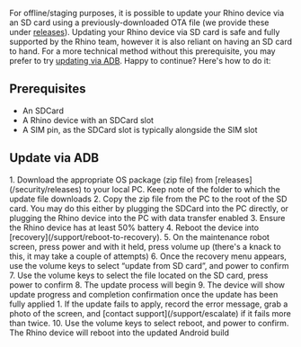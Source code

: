 For offline/staging purposes, it is possible to update your Rhino device via an SD card using a previously-downloaded OTA file (we provide these under [releases](/security/releases)). Updating your Rhino device via SD card is safe and fully supported by the Rhino team, however it is also reliant on having an SD card to hand. For a more technical method without this prerequisite, you may prefer to try [updating via ADB](/support/update-via-adb). Happy to continue? Here's how to do it:

## Prerequisites

- An SDCard
- A Rhino device with an SDCard slot
- A SIM pin, as the SDCard slot is typically alongside the SIM slot

## Update via ADB

<div class="numbered-instructions" markdown="1">
1. Download the appropriate OS package (zip file) from [releases](/security/releases) to your local PC. Keep note of the folder to which the update file downloads
2. Copy the zip file from the PC to the root of the SD card. You may do this either by plugging the SDCard into the PC directly, or plugging the Rhino device into the PC with data transfer enabled
3. Ensure the Rhino device has at least 50% battery
4. Reboot the device into [recovery](/support/reboot-to-recovery).
5. On the maintenance robot screen, press power and with it held, press volume up (there's a knack to this, it may take a couple of attempts)
6. Once the recovery menu appears, use the volume keys to select “update from SD card”, and power to confirm
7. Use the volume keys to select the file located on the SD card, press power to confirm
8. The update process will begin
9. The device will show update progress and completion confirmation once the update has been fully applied
  1. If the update fails to apply, record the error message, grab a photo of the screen, and [contact support](/support/escalate) if it fails more than twice.
10. Use the volume keys to select reboot, and power to confirm. The Rhino device will reboot into the updated Android build
</div>
